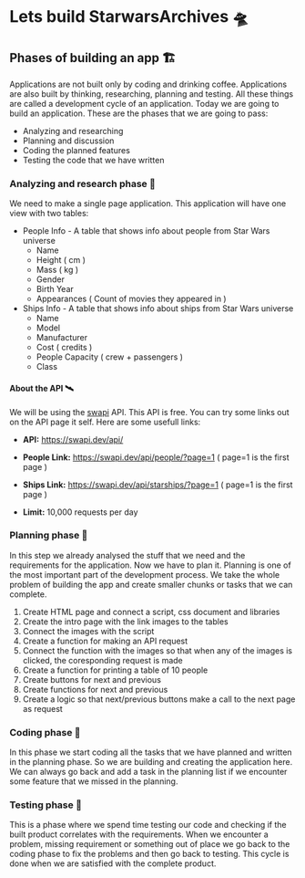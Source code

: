 # Lets build StarwarsArchives 🛸
## Phases of building an app 🏗
Applications are not built only by coding and drinking coffee. Applications are also built by thinking, researching, planning and testing. All these things are called a development cycle of an application.  Today we are going to build an application. These are the phases that we are going to pass:
* Analyzing and researching
* Planning and discussion
* Coding the planned features
* Testing the code that we have written

### Analyzing and research phase 🔹
We need to make a single page application. This application will have one view with two tables: 
* People Info - A table that shows info about people from Star Wars universe
	* Name
  * Height ( cm )
  * Mass ( kg )
  * Gender
  * Birth Year
  * Appearances ( Count of movies they appeared in )
* Ships Info - A table that shows info about ships from Star Wars universe
	* Name
  * Model
  * Manufacturer
  * Cost ( credits )
  * People Capacity ( crew + passengers )
  * Class
#### About the API 🛰
We will be using the [swapi](https://swapi.dev/) API. This API is free. You can try some links out on the API page it self. Here are some usefull links:
* **API:** https://swapi.dev/api/

* **People Link:** https://swapi.dev/api/people/?page=1 ( page=1 is the first page )

* **Ships Link:** https://swapi.dev/api/starships/?page=1 ( page=1 is the first page )

* **Limit:** 10,000 requests per day

### Planning phase 🔹
In this step we already analysed the stuff that we need and the requirements for the application. Now we have to plan it. Planning is one of the most important part of the development process. We take the whole problem of building the app and create smaller chunks or tasks that we can complete. 
1.  Create HTML page and connect a script, css document and libraries
2. Create the intro page with the link images to the tables
3. Connect the images with the script
4. Create a function for making an API request
5. Connect the function with the images so that when any of the images is clicked, the coresponding request is made
6. Create a function for printing a table of 10 people
7. Create buttons for next and previous
8. Create functions for next and previous
9. Create a logic so that next/previous buttons make a call to the next page as request

### Coding phase 🔹
In this phase we start coding all the tasks that we have planned and written in the planning phase. So we are building and creating the application here. We can always go back and add a task in the planning list if we encounter some feature that we missed in the planning. 

### Testing phase 🔹
This is a phase where we spend time testing our code and checking if the built product correlates with the requirements. When we encounter a problem, missing requirement or something out of place we go back to the coding phase to fix the problems and then go back to testing. This cycle is done when we are satisfied with the complete product. 
